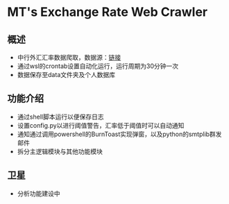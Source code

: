 # MT's Exchange Rate Web Crawler
## 概述
* 中行外汇汇率数据爬取，数据源：[链接](https://www.boc.cn/sourcedb/whpj/)
* 通过wsl的crontab设置自动化运行，运行周期为30分钟一次
* 数据保存至data文件夹及个人数据库
## 功能介绍
* 通过shell脚本运行以便保存日志
* 设置config.py以进行阈值警告，汇率低于阈值时可以自动通知
* 通知通过调用powershell的BurnToast实现弹窗，以及python的smtplib群发邮件
* 拆分主逻辑模块与其他功能模块
## 卫星
* 分析功能建设中